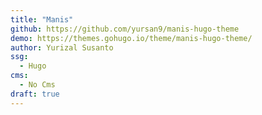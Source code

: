 ```yaml
---
title: "Manis"
github: https://github.com/yursan9/manis-hugo-theme
demo: https://themes.gohugo.io/theme/manis-hugo-theme/
author: Yurizal Susanto
ssg:
  - Hugo
cms:
  - No Cms
draft: true
---
```

